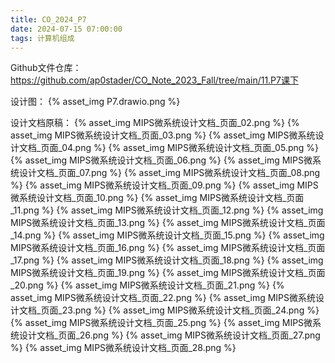```yaml
---
title: CO_2024_P7
date: 2024-07-15 07:00:00
tags: 计算机组成
---
```


Github文件仓库：
https://github.com/ap0stader/CO_Note_2023_Fall/tree/main/11.P7课下

设计图：
{% asset_img P7.drawio.png %}

设计文档原稿：
{% asset_img MIPS微系统设计文档_页面_02.png %}
{% asset_img MIPS微系统设计文档_页面_03.png %}
{% asset_img MIPS微系统设计文档_页面_04.png %}
{% asset_img MIPS微系统设计文档_页面_05.png %}
{% asset_img MIPS微系统设计文档_页面_06.png %}
{% asset_img MIPS微系统设计文档_页面_07.png %}
{% asset_img MIPS微系统设计文档_页面_08.png %}
{% asset_img MIPS微系统设计文档_页面_09.png %}
{% asset_img MIPS微系统设计文档_页面_10.png %}
{% asset_img MIPS微系统设计文档_页面_11.png %}
{% asset_img MIPS微系统设计文档_页面_12.png %}
{% asset_img MIPS微系统设计文档_页面_13.png %}
{% asset_img MIPS微系统设计文档_页面_14.png %}
{% asset_img MIPS微系统设计文档_页面_15.png %}
{% asset_img MIPS微系统设计文档_页面_16.png %}
{% asset_img MIPS微系统设计文档_页面_17.png %}
{% asset_img MIPS微系统设计文档_页面_18.png %}
{% asset_img MIPS微系统设计文档_页面_19.png %}
{% asset_img MIPS微系统设计文档_页面_20.png %}
{% asset_img MIPS微系统设计文档_页面_21.png %}
{% asset_img MIPS微系统设计文档_页面_22.png %}
{% asset_img MIPS微系统设计文档_页面_23.png %}
{% asset_img MIPS微系统设计文档_页面_24.png %}
{% asset_img MIPS微系统设计文档_页面_25.png %}
{% asset_img MIPS微系统设计文档_页面_26.png %}
{% asset_img MIPS微系统设计文档_页面_27.png %}
{% asset_img MIPS微系统设计文档_页面_28.png %}
